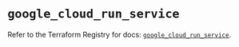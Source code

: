 # `google_cloud_run_service`

Refer to the Terraform Registry for docs: [`google_cloud_run_service`](https://registry.terraform.io/providers/hashicorp/google/6.17.0/docs/resources/cloud_run_service).
